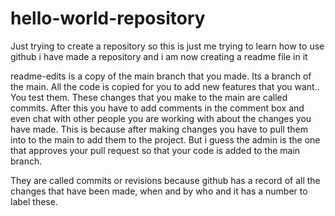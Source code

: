 # hello-world-repository
Just trying to create a repository
so this is just me trying to learn how to use github
i have made a repository and i am now creating a readme file in it

readme-edits is a copy of the main branch that you made. Its a branch of the main. All the code is copied for you to add new features that you want..
You test them. These changes that you make to the main are called commits. After this you have to add comments in the comment box and even chat with other people you
are working with about the changes you have made. This is because after making changes you have to pull them into to the main to add them to the project.
But i guess the admin is the one that approves your pull request so that your code is added to the main branch.

They are called commits or revisions because github has a record of all the changes that have been made, when and by who and it has a number to label these.
